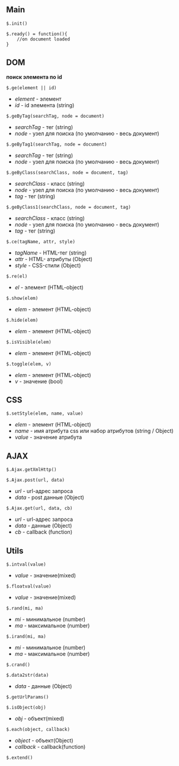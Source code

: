 ## Main
`$.init()`

    $.ready() = function(){
        //on document loaded
    }
## DOM
**поиск элемента по id**

`$.ge(element || id)`
* _element_ - элемент
* _id_ - id элемента (string)

`$.geByTag(searchTag, node = document)`
* _searchTag_ - тег (string)
* _node_ - узел для поиска (по умолчанию - весь документ)

`$.geByTag1(searchTag, node = document)`
* _searchTag_ - тег (string)
* _node_ - узел для поиска (по умолчанию - весь документ)

`$.geByClass(searchClass, node = document, tag)`
* _searchClass_ - класс (string)
* _node_ - узел для поиска (по умолчанию - весь документ) 
* _tag_ - тег (string)

`$.geByClass1(searchClass, node = document, tag)`
* _searchClass_ - класс (string)
* _node_ - узел для поиска (по умолчанию - весь документ)
* _tag_ - тег (string)

`$.ce(tagName, attr, style)`
* _tagName_ - HTML-тег (string)
* _attr_ - HTML- атрибуты (Object)
* _style_ - CSS-стили (Object)

`$.re(el)`
* _el_ - элемент (HTML-object)

`$.show(elem)`
* _elem_ - элемент (HTML-object)

`$.hide(elem)`
* _elem_ - элемент (HTML-object)

`$.isVisible(elem)`
* _elem_ - элемент (HTML-object)

`$.toggle(elem, v)`
* _elem_ - элемент (HTML-object)
* _v_ - значение (bool)

## CSS
`$.setStyle(elem, name, value)`
* _elem_ - элемент (HTML-object)
* _name_ - имя атрибута css или набор атрибутов (string / Object)
* _value_ - значение атрибута

## AJAX
`$.Ajax.getXmlHttp()`

`$.Ajax.post(url, data)`
* _url_ - url-адрес запроса
* _data_ - post данные (Object)

`$.Ajax.get(url, data, cb)`
* _url_ - url-адрес запроса
* _data_ - данные (Object)
* _cb_ - callback (function)

## Utils
`$.intval(value)`
* _value_ - значение(mixed)

`$.floatval(value)`
* _value_ - значение(mixed)

`$.rand(mi, ma)`
* _mi_ - минимальное (number)
* _ma_ - максимальное (number)

`$.irand(mi, ma)`
* _mi_ - минимальное (number)
* _ma_ - максимальное (number)

`$.crand()`

`$.data2str(data)`
* _data_ - данные (Object)

`$.getUrlParams()`

`$.isObject(obj)`
* _obj_ - объект(mixed)

`$.each(object, callback)`
* _object_ - объект(Object)
* _callback_ - callback(function)

`$.extend()`
